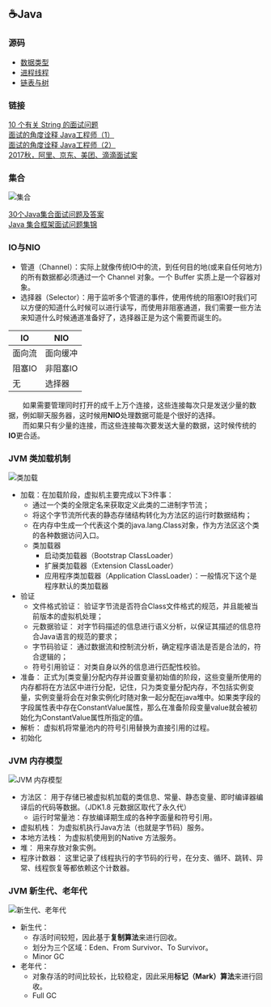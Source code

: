 ## ☕️Java

### 源码
+ [数据类型](src/test/java/基本数据类型)
+ [进程线程](src/test/java/进程线程)
+ [链表与树](src/main/java/www/wjl/com/Interview/集合)

### 链接
[10 个有关 String 的面试问题](https://mp.weixin.qq.com/s/uaytl6QKKTqLitvXxlcU2g)  
[面试的角度诠释 Java工程师（1）](https://mp.weixin.qq.com/s?__biz=MjM5NzMyMjAwMA==&mid=2651479600&idx=1&sn=7f310d3fe836232e72491e595ffbaa1f&chksm=bd25324f8a52bb59863fa0c133e6d381def118bed4d820ef523afb12ec62bac8d508202da214&mpshare=1&scene=1&srcid=061265cmoVaAepudXykwsdN6#rd)  
[面试的角度诠释 Java工程师（2）](https://mp.weixin.qq.com/s?__biz=MjM5NzMyMjAwMA==&mid=2651479604&idx=1&sn=2a4d352795d60297e236dc4d06b59a04&chksm=bd25324b8a52bb5d87856ceb2dc0e5338ab37c24da9f30297435f001ef43f1c49efc570e8606&mpshare=1&scene=1&srcid=0612FgwBictVHwxAhjHOc4ec#rd)  
[2017秋，阿里、京东、美团、滴滴面试案](https://mp.weixin.qq.com/s/BGo3RY6JLFeg87hH3Y60KA)

### 集合
![集合](http://img.blog.csdn.net/20160706172512559?watermark/2/text/aHR0cDovL2Jsb2cuY3Nkbi5uZXQv/font/5a6L5L2T/fontsize/400/fill/I0JBQkFCMA==/dissolve/70/gravity/Center)

[30个Java集合面试问题及答案](https://mp.weixin.qq.com/s?__biz=MzAwNDE2NTgzNQ==&mid=2247484485&idx=1&sn=e25d097893b232403d74b2110e5b1fab&chksm=9b315de1ac46d4f72b703b2c85e57019b481bdcc59dc53447a27909d7b8f70f0ed1ee4854159&mpshare=1&scene=23&srcid=0608pXE8NxhkbmuVbGvu5Qpd#rd)  
[Java 集合框架面试问题集锦](https://mp.weixin.qq.com/s?__biz=MjM5NzMyMjAwMA==&mid=2651480544&idx=1&sn=7b853579f783bf6d4ade4a79ca2dee6c&chksm=bd250d9f8a5284898ba1ba298e4367956ba6c7a15c01597ae70c56f30b1e72982d7a7d764c73&mpshare=1&scene=1&srcid=0612q9YIyiWAjSrjP6mEZ2A9#rd)

### IO与NIO
+ 管道（Channel）：实际上就像传统IO中的流，到任何目的地(或来自任何地方)的所有数据都必须通过一个 Channel 对象。一个 Buffer 实质上是一个容器对象。
+ 选择器（Selector）：用于监听多个管道的事件，使用传统的阻塞IO时我们可以方便的知道什么时候可以进行读写，而使用非阻塞通道，我们需要一些方法来知道什么时候通道准备好了，选择器正是为这个需要而诞生的。

IO|NIO
---|---
面向流|面向缓冲
阻塞IO|非阻塞IO
无|选择器

&emsp;&emsp;如果需要管理同时打开的成千上万个连接，这些连接每次只是发送少量的数据，例如聊天服务器，这时候用**NIO**处理数据可能是个很好的选择。  
&emsp;&emsp;而如果只有少量的连接，而这些连接每次要发送大量的数据，这时候传统的**IO**更合适。

### JVM 类加载机制
![类加载](http://incdn1.b0.upaiyun.com/2017/06/2fb054008ca2898e0a17f7d79ce525a1.png)
+ 加载：在加载阶段，虚拟机主要完成以下3件事：
  - 通过一个类的全限定名来获取定义此类的二进制字节流；
  - 将这个字节流所代表的静态存储结构转化为方法区的运行时数据结构；
  - 在内存中生成一个代表这个类的java.lang.Class对象，作为方法区这个类的各种数据访问入口。
  + 类加载器
    - 启动类加载器（Bootstrap ClassLoader）
    - 扩展类加载器（Extension ClassLoader）
    - 应用程序类加载器（Application ClassLoader）：一般情况下这个是程序默认的类加载器
+ 验证  
  - 文件格式验证：
  验证字节流是否符合Class文件格式的规范，并且能被当前版本的虚拟机处理；
  - 元数据验证：
  对字节码描述的信息进行语义分析，以保证其描述的信息符合Java语言的规范的要求；
  - 字节码验证：
  通过数据流和控制流分析，确定程序语法是否是合法的，符合逻辑的；
  - 符号引用验证：
  对类自身以外的信息进行匹配性校验。
+ 准备：
正式为[类变量]分配内存并设置变量初始值的阶段，这些变量所使用的内存都将在方法区中进行分配，记住，只为类变量分配内存，不包括实例变量，实例变量将会在对象实例化时随对象一起分配在java堆中。如果类字段的字段属性表中存在ConstantValue属性，那么在准备阶段变量value就会被初始化为ConstantValue属性所指定的值。
+ 解析：
虚拟机将常量池内的符号引用替换为直接引用的过程。
+ 初始化

### JVM 内存模型
![JVM 内存模型](http://img.blog.csdn.net/20150720152805765?watermark/2/text/aHR0cDovL2Jsb2cuY3Nkbi5uZXQv/font/5a6L5L2T/fontsize/400/fill/I0JBQkFCMA==/dissolve/70/gravity/Center)
+ 方法区：
用于存储已被虚拟机加载的类信息、常量、静态变量、即时编译器编译后的代码等数据。（JDK1.8 元数据区取代了永久代）
  - 运行时常量池：存放编译期生成的各种字面量和符号引用。
+ 虚拟机栈：
为虚拟机执行Java方法（也就是字节码）服务。
+ 本地方法栈：
为虚拟机使用到的Native 方法服务。
+ 堆：
用来存放对象实例。
+ 程序计数器：
这里记录了线程执行的字节码的行号，在分支、循环、跳转、异常、线程恢复等都依赖这个计数器。

### JVM 新生代、老年代
![新生代、老年代](http://images0.cnblogs.com/blog/587773/201409/061921034534396.png)
+ 新生代：
  - 存活时间较短，因此基于**复制算法**来进行回收。
  - 划分为三个区域：Eden、From Survivor、To Survivor。
  - Minor GC
+ 老年代：
  - 对象存活的时间比较长，比较稳定，因此采用**标记（Mark）算法**来进行回收。
  - Full GC



